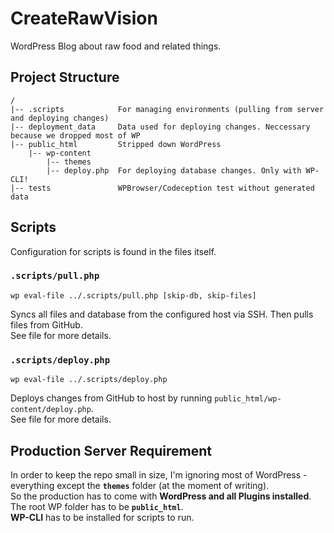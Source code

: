 # CreateRawVision

WordPress Blog about raw food and related things.

## Project Structure

```
/
|-- .scripts            For managing environments (pulling from server and deploying changes)
|-- deployment_data     Data used for deploying changes. Neccessary because we dropped most of WP
|-- public_html         Stripped down WordPress
    |-- wp-content
        |-- themes
        |-- deploy.php  For deploying database changes. Only with WP-CLI!
|-- tests               WPBrowser/Codeception test without generated data
```

## Scripts

Configuration for scripts is found in the files itself.

### `.scripts/pull.php`

`wp eval-file ../.scripts/pull.php [skip-db, skip-files]`

Syncs all files and database from the configured host via SSH. Then pulls files from GitHub.  
See file for more details.

### `.scripts/deploy.php`

`wp eval-file ../.scripts/deploy.php`

Deploys changes from GitHub to host by running `public_html/wp-content/deploy.php`.  
See file for more details.

## Production Server Requirement

In order to keep the repo small in size, I'm ignoring most of WordPress - everything except the **`themes`** folder (at the moment of writing).  
So the production has to come with **WordPress and all Plugins installed**.  
The root WP folder has to be **`public_html`**.  
**WP-CLI** has to be installed for scripts to run.
